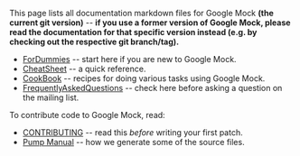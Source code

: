 This page lists all documentation markdown files for Google Mock **(the
current git version)**
-- **if you use a former version of Google Mock, please read the
documentation for that specific version instead (e.g. by checking out
the respective git branch/tag).**

  * [ForDummies](for_dummies.md) -- start here if you are new to Google Mock.
  * [CheatSheet](cheat_sheet.md) -- a quick reference.
  * [CookBook](cook_book.md) -- recipes for doing various tasks using Google Mock.
  * [FrequentlyAskedQuestions](frequently_asked_questions.md) -- check here before asking a question on the mailing list.

To contribute code to Google Mock, read:

  * [CONTRIBUTING](../../CONTRIBUTING.md) -- read this _before_ writing your first patch.
  * [Pump Manual](../../googletest/docs/pump_manual.md) -- how we generate some of the source files.
